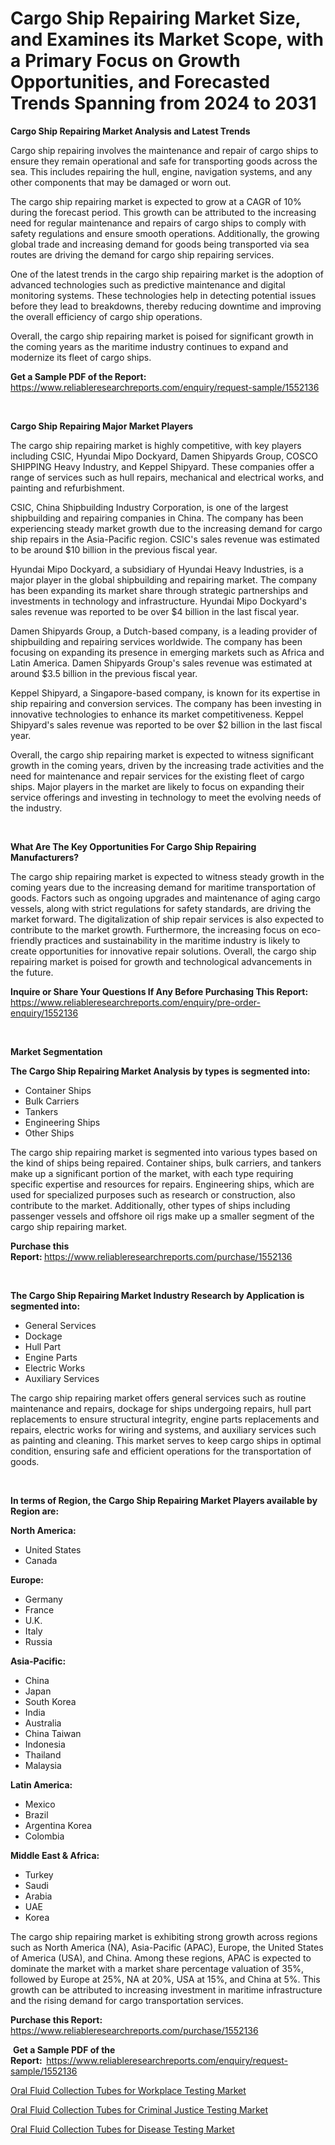<p><h1>Cargo Ship Repairing Market Size, and Examines its Market Scope, with a Primary Focus on Growth Opportunities, and Forecasted Trends Spanning from 2024 to 2031</h1></p><p><strong>Cargo Ship Repairing Market Analysis and Latest Trends</strong></p>
<p><p>Cargo ship repairing involves the maintenance and repair of cargo ships to ensure they remain operational and safe for transporting goods across the sea. This includes repairing the hull, engine, navigation systems, and any other components that may be damaged or worn out.</p><p>The cargo ship repairing market is expected to grow at a CAGR of 10% during the forecast period. This growth can be attributed to the increasing need for regular maintenance and repairs of cargo ships to comply with safety regulations and ensure smooth operations. Additionally, the growing global trade and increasing demand for goods being transported via sea routes are driving the demand for cargo ship repairing services.</p><p>One of the latest trends in the cargo ship repairing market is the adoption of advanced technologies such as predictive maintenance and digital monitoring systems. These technologies help in detecting potential issues before they lead to breakdowns, thereby reducing downtime and improving the overall efficiency of cargo ship operations.</p><p>Overall, the cargo ship repairing market is poised for significant growth in the coming years as the maritime industry continues to expand and modernize its fleet of cargo ships.</p></p>
<p><strong>Get a Sample PDF of the Report:&nbsp;</strong> <a href="https://www.reliableresearchreports.com/enquiry/request-sample/1552136">https://www.reliableresearchreports.com/enquiry/request-sample/1552136</a></p>
<p>&nbsp;</p>
<p><strong>Cargo Ship Repairing Major Market Players</strong></p>
<p><p>The cargo ship repairing market is highly competitive, with key players including CSIC, Hyundai Mipo Dockyard, Damen Shipyards Group, COSCO SHIPPING Heavy Industry, and Keppel Shipyard. These companies offer a range of services such as hull repairs, mechanical and electrical works, and painting and refurbishment.</p><p>CSIC, China Shipbuilding Industry Corporation, is one of the largest shipbuilding and repairing companies in China. The company has been experiencing steady market growth due to the increasing demand for cargo ship repairs in the Asia-Pacific region. CSIC's sales revenue was estimated to be around $10 billion in the previous fiscal year.</p><p>Hyundai Mipo Dockyard, a subsidiary of Hyundai Heavy Industries, is a major player in the global shipbuilding and repairing market. The company has been expanding its market share through strategic partnerships and investments in technology and infrastructure. Hyundai Mipo Dockyard's sales revenue was reported to be over $4 billion in the last fiscal year.</p><p>Damen Shipyards Group, a Dutch-based company, is a leading provider of shipbuilding and repairing services worldwide. The company has been focusing on expanding its presence in emerging markets such as Africa and Latin America. Damen Shipyards Group's sales revenue was estimated at around $3.5 billion in the previous fiscal year.</p><p>Keppel Shipyard, a Singapore-based company, is known for its expertise in ship repairing and conversion services. The company has been investing in innovative technologies to enhance its market competitiveness. Keppel Shipyard's sales revenue was reported to be over $2 billion in the last fiscal year.</p><p>Overall, the cargo ship repairing market is expected to witness significant growth in the coming years, driven by the increasing trade activities and the need for maintenance and repair services for the existing fleet of cargo ships. Major players in the market are likely to focus on expanding their service offerings and investing in technology to meet the evolving needs of the industry.</p></p>
<p>&nbsp;</p>
<p><strong>What Are The Key Opportunities For Cargo Ship Repairing Manufacturers?</strong></p>
<p><p>The cargo ship repairing market is expected to witness steady growth in the coming years due to the increasing demand for maritime transportation of goods. Factors such as ongoing upgrades and maintenance of aging cargo vessels, along with strict regulations for safety standards, are driving the market forward. The digitalization of ship repair services is also expected to contribute to the market growth. Furthermore, the increasing focus on eco-friendly practices and sustainability in the maritime industry is likely to create opportunities for innovative repair solutions. Overall, the cargo ship repairing market is poised for growth and technological advancements in the future.</p></p>
<p><strong>Inquire or Share Your Questions If Any Before Purchasing This Report:</strong> <a href="https://www.reliableresearchreports.com/enquiry/pre-order-enquiry/1552136">https://www.reliableresearchreports.com/enquiry/pre-order-enquiry/1552136</a></p>
<p>&nbsp;</p>
<p><strong>Market Segmentation</strong></p>
<p><strong>The Cargo Ship Repairing Market Analysis by types is segmented into:</strong></p>
<p><ul><li>Container Ships</li><li>Bulk Carriers</li><li>Tankers</li><li>Engineering Ships</li><li>Other Ships</li></ul></p>
<p><p>The cargo ship repairing market is segmented into various types based on the kind of ships being repaired. Container ships, bulk carriers, and tankers make up a significant portion of the market, with each type requiring specific expertise and resources for repairs. Engineering ships, which are used for specialized purposes such as research or construction, also contribute to the market. Additionally, other types of ships including passenger vessels and offshore oil rigs make up a smaller segment of the cargo ship repairing market.</p></p>
<p><strong>Purchase this Report:&nbsp;</strong><a href="https://www.reliableresearchreports.com/purchase/1552136">https://www.reliableresearchreports.com/purchase/1552136</a></p>
<p>&nbsp;</p>
<p><strong>The Cargo Ship Repairing Market Industry Research by Application is segmented into:</strong></p>
<p><ul><li>General Services</li><li>Dockage</li><li>Hull Part</li><li>Engine Parts</li><li>Electric Works</li><li>Auxiliary Services</li></ul></p>
<p><p>The cargo ship repairing market offers general services such as routine maintenance and repairs, dockage for ships undergoing repairs, hull part replacements to ensure structural integrity, engine parts replacements and repairs, electric works for wiring and systems, and auxiliary services such as painting and cleaning. This market serves to keep cargo ships in optimal condition, ensuring safe and efficient operations for the transportation of goods.</p></p>
<p>&nbsp;</p>
<p><strong>In terms of Region, the Cargo Ship Repairing Market Players available by Region are:</strong></p>
<p>
    <p> <strong> North America: </strong>
        <ul>
            <li>United States</li>
            <li>Canada</li>
        </ul>
        </p> 
    <p> <strong> Europe: </strong>
        <ul>
            <li>Germany</li>
            <li>France</li>
            <li>U.K.</li>
            <li>Italy</li>
            <li>Russia</li>
        </ul>
        </p> 
    <p> <strong> Asia-Pacific: </strong>
        <ul>
            <li>China</li>
            <li>Japan</li>
            <li>South Korea</li>
            <li>India</li>
            <li>Australia</li>
            <li>China Taiwan</li>
            <li>Indonesia</li>
            <li>Thailand</li>
            <li>Malaysia</li>
        </ul>
        </p> 
    <p> <strong> Latin America: </strong>
        <ul>
            <li>Mexico</li>
            <li>Brazil</li>
            <li>Argentina Korea</li>
            <li>Colombia</li>
        </ul>
        </p> 
    <p> <strong> Middle East & Africa: </strong>
        <ul>
            <li>Turkey</li>
            <li>Saudi</li>
            <li>Arabia</li>
            <li>UAE</li>
            <li>Korea</li>
        </ul>
    </p>
    </p>
<p><p>The cargo ship repairing market is exhibiting strong growth across regions such as North America (NA), Asia-Pacific (APAC), Europe, the United States of America (USA), and China. Among these regions, APAC is expected to dominate the market with a market share percentage valuation of 35%, followed by Europe at 25%, NA at 20%, USA at 15%, and China at 5%. This growth can be attributed to increasing investment in maritime infrastructure and the rising demand for cargo transportation services.</p></p>
<p><strong>Purchase this Report: </strong><a href="https://www.reliableresearchreports.com/purchase/1552136">https://www.reliableresearchreports.com/purchase/1552136</a></p>
<p>&nbsp;<strong>Get a Sample PDF of the Report:&nbsp;&nbsp;</strong><a href="https://www.reliableresearchreports.com/enquiry/request-sample/1552136">https://www.reliableresearchreports.com/enquiry/request-sample/1552136</a></p>
<p><strong></strong></p>
<p><p><a href="https://view.publitas.com/reportprime-1/oral-fluid-collection-tubes-for-workplace-testing-market-size-global-industry-overview-market-segmentation-and-forecast-2023-to-2030/">Oral Fluid Collection Tubes for Workplace Testing Market</a></p><p><a href="https://view.publitas.com/reportprime-1/oral-fluid-collection-tubes-for-criminal-justice-testing-market-size-growth-and-forecast-from-2023-2030/">Oral Fluid Collection Tubes for Criminal Justice Testing Market</a></p><p><a href="https://view.publitas.com/reportprime-1/oral-fluid-collection-tubes-for-disease-testing-market-size-global-industry-overview-market-segmentation-and-forecast-2023-to-2030/">Oral Fluid Collection Tubes for Disease Testing Market</a></p></p>